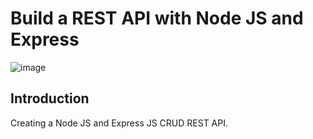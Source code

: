 # Build a REST API with Node JS and Express
![image](https://github.com/user-attachments/assets/c81d657e-2ad1-449d-b740-439a0ef3fddf)
## Introduction
Creating a Node JS and Express JS CRUD REST API.
